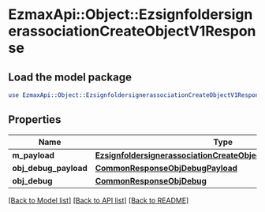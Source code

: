 # EzmaxApi::Object::EzsignfoldersignerassociationCreateObjectV1Response

## Load the model package
```perl
use EzmaxApi::Object::EzsignfoldersignerassociationCreateObjectV1Response;
```

## Properties
Name | Type | Description | Notes
------------ | ------------- | ------------- | -------------
**m_payload** | [**EzsignfoldersignerassociationCreateObjectV1ResponseMPayload**](EzsignfoldersignerassociationCreateObjectV1ResponseMPayload.md) |  | 
**obj_debug_payload** | [**CommonResponseObjDebugPayload**](CommonResponseObjDebugPayload.md) |  | [optional] 
**obj_debug** | [**CommonResponseObjDebug**](CommonResponseObjDebug.md) |  | [optional] 

[[Back to Model list]](../README.md#documentation-for-models) [[Back to API list]](../README.md#documentation-for-api-endpoints) [[Back to README]](../README.md)


